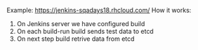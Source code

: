 Example: https://jenkins-sqadays18.rhcloud.com/
How it works:
1. On Jenkins server we have configured build
2. On each build-run build sends test data to etcd
3. On next step build retrive data from etcd
